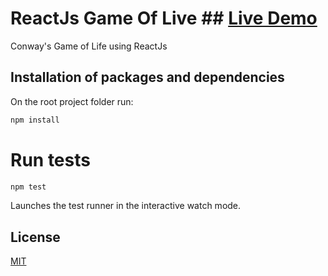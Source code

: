 # ReactJs Game Of Live ## [Live Demo](https://lester-burciaga.github.io/game-of-life/)

Conway's Game of Life using ReactJs

## Installation of packages and dependencies 

On the root project folder run:

```bash
npm install
```
# Run tests

```bash
npm test
```
Launches the test runner in the interactive watch mode.


## License

[MIT](https://choosealicense.com/licenses/mit/)
